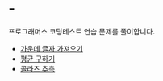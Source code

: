 # -
프로그래머스 코딩테스트 연습 문제를 풀이합니다.

- [가운데 글자 가져오기](https://programmers.co.kr/learn/courses/30/lessons/12903)
- [평균 구하기](https://programmers.co.kr/learn/courses/30/lessons/12944)
- [콜라츠 추측](https://programmers.co.kr/learn/courses/30/lessons/12943)
